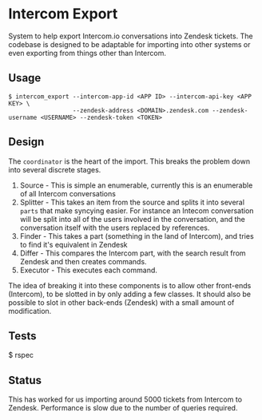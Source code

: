 Intercom Export
===============

System to help export Intercom.io conversations into Zendesk tickets. The codebase is designed to be adaptable
for importing into other systems or even exporting from things other than Intercom.

Usage
-----

```
$ intercom_export --intercom-app-id <APP ID> --intercom-api-key <APP KEY> \
                  --zendesk-address <DOMAIN>.zendesk.com --zendesk-username <USERNAME> --zendesk-token <TOKEN>
```

Design
------

The `coordinator` is the heart of the import. This breaks the problem down into several discrete stages.

 1. Source - This is simple an enumerable, currently this is an enumerable of all Intercom conversations
 2. Splitter - This takes an item from the source and splits it into several `parts` that make syncying
    easier. For instance an Intecom conversation will be split into all of the users involved in the
    conversation, and the conversation itself with the users replaced by references.
 3. Finder - This takes a part (something in the land of Intercom), and tries to find it's equivalent in
    Zendesk
 4. Differ - This compares the Intercom part, with the search result from Zendesk and then creates commands.
 5. Executor - This executes each command.

The idea of breaking it into these components is to allow other front-ends (Intercom), to be slotted in by
only adding a few classes. It should also be possible to slot in other back-ends (Zendesk) with a small amount
of modification.

Tests
-----

$ rspec

Status
------

This has worked for us importing around 5000 tickets from Intercom to Zendesk. Performance is slow due to the
number of queries required.
